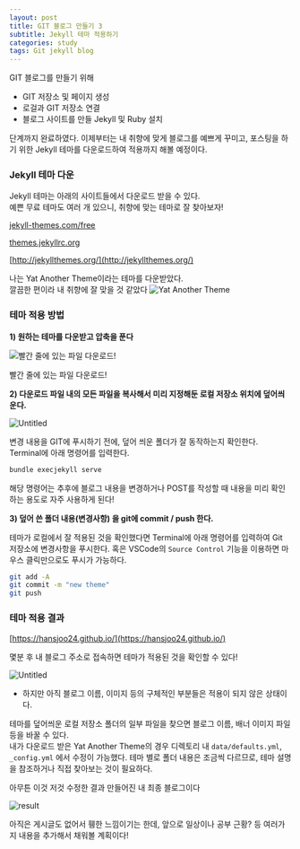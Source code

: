 ```yaml
---
layout: post
title: GIT 블로그 만들기 3
subtitle: Jekyll 테마 적용하기
categories: study
tags: Git jekyll blog
---
```


GIT 블로그를 만들기 위해   
- GIT 저장소 및 페이지 생성
- 로걸과 GIT 저장소 연결
- 블로그 사이트를 만들 Jekyll 및 Ruby 설치    
  
단계까지 완료하였다. 이제부터는 내 취향에 맞게 블로그를 예쁘게 꾸미고, 포스팅을 하기 위한
Jekyll 테마를 다운로드하여 적용까지 해볼 예정이다. 

### Jekyll 테마 다운   
Jekyll 테마는 아래의 사이트들에서 다운로드 받을 수 있다.   
예쁜 무료 테마도 여러 개 있으니, 취향에 맞는 테마로 잘 찾아보자!  

[jekyll-themes.com/free](https://jekyll-themes.com/free/)

[themes.jekyllrc.org](http://themes.jekyllrc.org/)

[http://jekyllthemes.org/](http://jekyllthemes.org/)
  
나는 Yat Another Theme이라는 테마를 다운받았다.   
깔끔한 편이라 내 취향에 잘 맞을 것 같았다
![Yat Another Theme ](https://s3.us-west-2.amazonaws.com/secure.notion-static.com/e5897a74-120e-45f2-b626-3d23e2a92440/Untitled.png?X-Amz-Algorithm=AWS4-HMAC-SHA256&X-Amz-Content-Sha256=UNSIGNED-PAYLOAD&X-Amz-Credential=AKIAT73L2G45EIPT3X45%2F20230105%2Fus-west-2%2Fs3%2Faws4_request&X-Amz-Date=20230105T051013Z&X-Amz-Expires=86400&X-Amz-Signature=e62d2235e50e4f4322ab9c9c634018d835f6ffd2c95e9fd7f56530f93d5a8835&X-Amz-SignedHeaders=host&response-content-disposition=filename%3D%22Untitled.png%22&x-id=GetObject "Yat Another Theme" )

### 테마 적용 방법

**1)  원하는 테마를 다운받고 압축을 푼다**

![빨간 줄에 있는 파일 다운로드! ](https://s3.us-west-2.amazonaws.com/secure.notion-static.com/7b85147b-d865-42e5-97f4-ab49621f1ed1/Untitled.png?X-Amz-Algorithm=AWS4-HMAC-SHA256&X-Amz-Content-Sha256=UNSIGNED-PAYLOAD&X-Amz-Credential=AKIAT73L2G45EIPT3X45%2F20230105%2Fus-west-2%2Fs3%2Faws4_request&X-Amz-Date=20230105T051847Z&X-Amz-Expires=86400&X-Amz-Signature=1d64ee1ed3ae09379251793036fffe9223972547739c3cc40030d23875917509&X-Amz-SignedHeaders=host&response-content-disposition=filename%3D%22Untitled.png%22&x-id=GetObject)


빨간 줄에 있는 파일 다운로드! 

**2)  다운로드 파일 내의 모든 파일을 복사해서 미리 지정해둔 로컬 저장소 위치에 덮어씌운다.**


![Untitled](https://s3.us-west-2.amazonaws.com/secure.notion-static.com/f64f800e-24cb-48d0-9ed2-ad9b5669242f/Untitled.png?X-Amz-Algorithm=AWS4-HMAC-SHA256&X-Amz-Content-Sha256=UNSIGNED-PAYLOAD&X-Amz-Credential=AKIAT73L2G45EIPT3X45%2F20230105%2Fus-west-2%2Fs3%2Faws4_request&X-Amz-Date=20230105T051907Z&X-Amz-Expires=86400&X-Amz-Signature=472e83c295c851802d11d9dae485be9586d5b2a2e5bfc065f17e84a24d751d70&X-Amz-SignedHeaders=host&response-content-disposition=filename%3D%22Untitled.png%22&x-id=GetObject)
  
변경 내용을 GIT에 푸시하기 전에, 덮어 씌운 폴더가 잘 동작하는지 확인한다. Terminal에 아래 명령어를 입력한다.
```bash
bundle execjekyll serve
```  
해당 명령어는 추후에 블로그 내용을 변경하거나 POST를 작성할 때 내용을 미리 확인하는 용도로 자주 사용하게 된다!  
  
**3)  덮어 쓴 폴더 내용(변경사항) 을 git에 commit / push 한다.**

테마가 로컬에서 잘 적용된 것을 확인했다면 Terminal에 아래 명령어를 입력하여 Git 저장소에 변경사항을 푸시한다. 혹은 VSCode의 `Source Control` 기능을 이용하면 마우스 클릭만으로도 푸시가 가능하다.  
```bash
git add -A
git commit -m "new theme"
git push
```
  
### 테마 적용 결과

[https://hansjoo24.github.io/](https://hansjoo24.github.io/)

몇분 후 내 블로그 주소로 접속하면 테마가 적용된 것을 확인할 수 있다! 

![Untitled](https://s3.us-west-2.amazonaws.com/secure.notion-static.com/0fe66031-bb40-49c8-9d7a-4abdc6a0105e/Untitled.png?X-Amz-Algorithm=AWS4-HMAC-SHA256&X-Amz-Content-Sha256=UNSIGNED-PAYLOAD&X-Amz-Credential=AKIAT73L2G45EIPT3X45%2F20230105%2Fus-west-2%2Fs3%2Faws4_request&X-Amz-Date=20230105T052842Z&X-Amz-Expires=86400&X-Amz-Signature=b2630b34b642deacc886f5d8e7d7154c20959494b9363e15b3a6756f79686543&X-Amz-SignedHeaders=host&response-content-disposition=filename%3D%22Untitled.png%22&x-id=GetObject)

* 하지만 아직 블로그 이름, 이미지 등의 구체적인 부분들은 적용이 되지 않은 상태이다.   
   
테마를 덮어씌운 로컬 저장소 폴더의 일부 파일을 찾으면 블로그 이름, 배너 이미지 파일 등을 바꿀 수 있다.  
내가 다운로드 받은 Yat Another Theme의 경우 디렉토리 내 `data/defaults.yml`, `_config.yml` 에서 수정이 가능했다. 테마 별로 폴더 내용은 조금씩 다르므로, 테마 설명을 참조하거나 직접 찾아보는 것이 필요하다.  
  
  아무튼 이것 저것 수정한 결과 만들어진 내 최종 블로그이다 

  ![result](https://s3.us-west-2.amazonaws.com/secure.notion-static.com/0b090358-392e-468c-91b9-1b33a7b3c835/Untitled.png?X-Amz-Algorithm=AWS4-HMAC-SHA256&X-Amz-Content-Sha256=UNSIGNED-PAYLOAD&X-Amz-Credential=AKIAT73L2G45EIPT3X45%2F20230106%2Fus-west-2%2Fs3%2Faws4_request&X-Amz-Date=20230106T030056Z&X-Amz-Expires=86400&X-Amz-Signature=5105a27126ac26bd90be6328159406339567fc9bdf16e868bcbf0b5a1a01bc99&X-Amz-SignedHeaders=host&response-content-disposition=filename%3D%22Untitled.png%22&x-id=GetObject)

  아직은 게시글도 없어서 휑한 느낌이기는 한데, 앞으로 일상이나 공부 근황? 등 여러가지 내용을 추가해서 채워볼 계획이다! 
